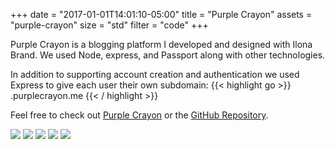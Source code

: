 +++
date = "2017-01-01T14:01:10-05:00"
title = "Purple Crayon"
assets = "purple-crayon"
size = "std"
filter = "code"
+++

Purple Crayon is a blogging platform I developed and designed with Ilona Brand. We used Node, express, and Passport along with other technologies.

In addition to supporting account creation and authentication we used Express to give each user their own subdomain:
{{< highlight go >}}
<username>.purplecrayon.me
{{< / highlight >}}

Feel free to check out <a class="link" href="http://purplecrayon.me">Purple Crayon</a> or the <a class="link" href="https://github.com/alexanderkatz/node-blog">GitHub Repository</a>.

<img class="full topmargin" src="/img/purple-crayon/purplecrayon-mobile-1.png"/>
<img class="full browser" src="/img/purple-crayon/purplecrayon-desktop-1.png"/>
<img class="full browser" src="/img/purple-crayon/purplecrayon-desktop-2.png"/>
<img class="full browser" src="/img/purple-crayon/purplecrayon-desktop-3.png"/>
<img class="full browser" src="/img/purple-crayon/purplecrayon-desktop-4.png"/>
